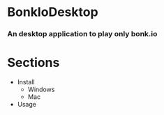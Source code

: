 # BonkIoDesktop
### An desktop application to play only bonk.io

# Sections
+ Install
    - Windows
    - Mac
+ Usage